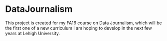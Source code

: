 # DataJournalism
This project is created for my FA16 course on Data Journalism, which will be the first one of a new curriculum I am hoping to develop in the next few years at Lehigh University.
